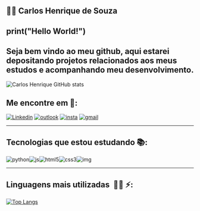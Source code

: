 ## :man_technologist: Carlos Henrique de Souza 



## print("Hello World!")

## Seja bem vindo ao meu github, aqui estarei depositando projetos relacionados aos meus estudos e acompanhando meu desenvolvimento.

![Carlos Henrique GitHub stats](https://github-readme-stats.vercel.app/api?username=CarlosHenrique&show_icons=true&theme=dracula)



## Me encontre em :mega::



[![Linkedin](https://img.shields.io/badge/Carlos-0077B5?style=for-the-badge&logo=linkedin&logoColor=white&target=blank)](https://www.linkedin.com/in/carlossouzap/https://www.linkedin.com/in/carlossouzap/)  [![outlook](https://img.shields.io/badge/outlook-0078D4?style=for-the-badge&logo=microsoft-outlook&logoColor=white)](mailto:carlossouzap@outlook.com)  [![insta](https://img.shields.io/badge/ch__sp-E4405F?style=for-the-badge&logo=instagram&logoColor=white)](https://www.instagram.com/ch_sp/)   [![gmail](https://img.shields.io/badge/Gmail-D14836?style=for-the-badge&logo=gmail&logoColor=white)](mailto:chsp.dev@gmail.com)

------

## Tecnologias que estou estudando :books::

![python](https://img.shields.io/badge/Python-3776AB?style=for-the-badge&logo=python&logoColor=white)![js](https://img.shields.io/badge/JavaScript-323330?style=for-the-badge&logo=javascript&logoColor=F7DF1E)![html5](https://img.shields.io/badge/HTML5-E34F26?style=for-the-badge&logo=html5&logoColor=white)![css3](https://img.shields.io/badge/CSS3-1572B6?style=for-the-badge&logo=css3&logoColor=white)![img](https://camo.githubusercontent.com/1994e9cf3b0ad01831975faafe9e8c7ead09cf24b8d5fb6ca45a5d38b4d33549/68747470733a2f2f696d672e736869656c64732e696f2f62616467652f466c75747465722d3032353639423f7374796c653d666f722d7468652d6261646765266c6f676f3d666c7574746572266c6f676f436f6c6f723d7768697465)

------



## Linguagens mais utilizadas ​ :man_technologist: :zap::



[![Top Langs](https://github-readme-stats.vercel.app/api/top-langs/?username=CarlosHenrique&layout=compact&show_icons=true&theme=dracula)](https://github.com/CarlosHenrique/github-readme-stats) 
